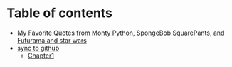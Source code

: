 # Table of contents

* [My Favorite Quotes from Monty Python, SpongeBob SquarePants, and Futurama and star wars](README.md)
* [sync to github](sync-to-github/README.md)
  * [Chapter1](sync-to-github/chapter1.md)
